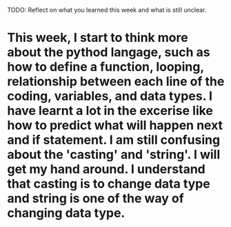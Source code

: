 TODO: Reflect on what you learned this week and what is still unclear.
# This week, I start to think more about the pythod langage, such as how to define a function, looping, relationship between each line of the coding, variables, and data types. I have learnt a lot in the excerise like how to predict what will happen next and if statement. I am still confusing about the 'casting' and 'string'. I will get my hand around. I understand that casting is to change data type and string is one of the way of changing data type.